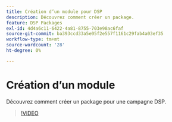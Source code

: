 ```yaml
---
title: Création d’un module pour DSP
description: Découvrez comment créer un package.
feature: DSP Packages
exl-id: 4d4a6c11-6422-4a81-8755-703e98ac6faf
source-git-commit: ba393ccd33a5e05f2e557f1161c29fab4a03ef35
workflow-type: tm+mt
source-wordcount: '28'
ht-degree: 0%

---
```


# Création d’un module

Découvrez comment créer un package pour une campagne DSP.

>[!VIDEO](https://video.tv.adobe.com/v/3412427?captions=fre_fr)
